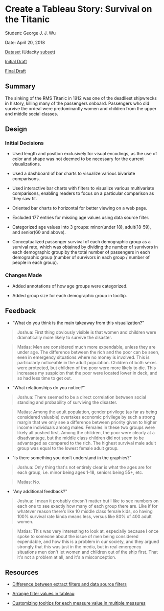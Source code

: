 # Create a Tableau Story: Survival on the Titanic

Student: George J. J. Wu

Date: April 20, 2018

[Dataset](https://www.kaggle.com/c/titanic/data) (Udacity [subset](https://d17h27t6h515a5.cloudfront.net/topher/2017/October/59d54e6d_titanic-data/titanic-data.csv))

[Initial Draft](https://public.tableau.com/profile/george.wu5551#!/vizhome/dand_titanic/Titanic?publish=yes)

[Final Draft](https://public.tableau.com/profile/george.wu5551#!/vizhome/dand_titanic_final/Titanic?publish=yes)

## Summary

The sinking of the RMS Titanic in 1912 was one of the deadliest shipwrecks in history, killing many of the passengers onboard. Passengers who did survive the ordeal were predominantly women and children from the upper and middle social classes.

## Design

### Initial Decisions

- Used length and position exclusively for visual encodings, as the use of color and shape was not deemed to be necessary for the current visualizations.

- Used a dashboard of bar charts to visualize various bivariate comparisons.

- Used interactive bar charts with filters to visualize various multivariate comparisons, enabling readers to focus on a particular comparison as they saw fit.

- Oriented bar charts to horizontal for better viewing on a web page.

- Excluded 177 entries for missing age values using data source filter.

- Categorized age values into 3 groups: minor(under 18), adult(18-59), and senior(60 and above).

- Conceptualized passenger survival of each demographic group as a survival rate, which was obtained by dividing the number of survivors in each demographic group by the total number of passengers in each demographic group (number of survivors in each group / number of people in each group).

### Changes Made

- Added annotations of how age groups were categorized.

- Added group size for each demographic group in tooltip.

## Feedback

* "What do you think is the main takeaway from this visualization?"

> Joshua: First thing obviously visible is that women and children were dramatically more likely to survive the disaster.

> Matias: Men are considered much more expendable, unless they are under age. The difference between the rich and the poor can be seen, even in emergency situations where no money is involved. This is particularly noticeable in the adult population. Children of both sexes were protected, but children of the poor were more likely to die. This increases my suspicion that the poor were located lower in deck, and so had less time to get out.

* "What relationships do you notice?"

> Joshua: There seemed to be a direct correlation between social standing and probability of surviving the disaster.

> Matias: Among the adult population, gender privilege (as far as being considered valuable) overtakes economic privilege by such a strong margin that we only see a difference between priority given to higher income individuals among males. Females in these two groups were likely all pushed first. Among the children, the poor were clearly at a disadvantage, but the middle class children did not seem to be advantaged as compared to the rich. The highest survival male adult group was equal to the lowest female adult group.

* "Is there something you don’t understand in the graphics?"

> Joshua: Only thing that's not entirely clear is what the ages are for each group, i.e. minor being ages 1-18, seniors being 55+, etc.

> Matias: No.

* "Any additional feedback?"

> Joshua: I mean it probably doesn't matter but I like to see numbers on each one to see exactly how many of each group there are. Like if for whatever reason there's like 10 middle class female kids, so having 100% survival rate kinda means less, versus like 80% of 400 adult women.

> Matias: This was very interesting to look at, especially because I once spoke to someone about the issue of men being considered expendable, and how this is a problem in our society, and they argued strongly that this was just in the media, but in real emergency situations men don't let women and children out of the ship first. That it's not a problem at all, and it's a misconception.

## Resources

- [Difference between extract filters and data source filters](https://community.tableau.com/docs/DOC-8721)

- [Arrange filter values in tableau](https://stackoverflow.com/questions/32042025/arrange-filter-values-in-tableau)

- [Customizing tooltips for each measure value in multiple measures](https://community.tableau.com/thread/145845)